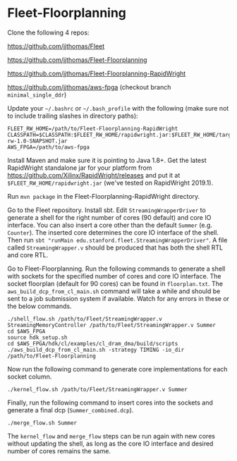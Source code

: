 # Fleet-Floorplanning

Clone the following 4 repos:

https://github.com/jjthomas/Fleet

https://github.com/jjthomas/Fleet-Floorplanning

https://github.com/jjthomas/Fleet-Floorplanning-RapidWright

https://github.com/jjthomas/aws-fpga (checkout branch `minimal_single_ddr`)

Update your `~/.bashrc` or `~/.bash_profile` with the following (make sure not to include trailing slashes in directory paths):

```
FLEET_RW_HOME=/path/to/Fleet-Floorplanning-RapidWright
CLASSPATH=$CLASSPATH:$FLEET_RW_HOME/rapidwright.jar:$FLEET_RW_HOME/target/fleet-rw-1.0-SNAPSHOT.jar
AWS_FPGA=/path/to/aws-fpga
```

Install Maven and make sure it is pointing to Java 1.8+. 
Get the latest RapidWright standalone jar for your platform from https://github.com/Xilinx/RapidWright/releases
and put it at `$FLEET_RW_HOME/rapidwright.jar` (we've tested on RapidWright 2019.1).

Run `mvn package` in the Fleet-Floorplanning-RapidWright directory.

Go to the Fleet repository. Install sbt. Edit `StreamingWrapperDriver` to generate a shell for the right number of cores (90 default) and core IO interface. You can also insert a core other than the default `Summer` (e.g. `Counter`). The inserted core determines the core IO interface of the shell.
Then run `sbt "runMain edu.stanford.fleet.StreamingWrapperDriver"`. A file called `StreamingWrapper.v` should be produced that has both the shell RTL and core RTL.

Go to Fleet-Floorplanning. Run the following commands to generate a shell with sockets for the specified number of cores and core IO interface. The socket floorplan (default for 90 cores) can be found in `floorplan.txt`. The `aws_build_dcp_from_cl_main.sh` command will take a while and should be sent to a job submission system if available. Watch for any errors in these or the below commands.

```
./shell_flow.sh /path/to/Fleet/StreamingWrapper.v StreamingMemoryController /path/to/Fleet/StreamingWrapper.v Summer
cd $AWS_FPGA
source hdk_setup.sh
cd $AWS_FPGA/hdk/cl/examples/cl_dram_dma/build/scripts
./aws_build_dcp_from_cl_main.sh -strategy TIMING -io_dir /path/to/Fleet-Floorplanning
```

Now run the following command to generate core implementations for each socket column.

```
./kernel_flow.sh /path/to/Fleet/StreamingWrapper.v Summer
```

Finally, run the following command to insert cores into the sockets and generate a final dcp (`Summer_combined.dcp`).

```
./merge_flow.sh Summer
```

The `kernel_flow` and `merge_flow` steps can be run again with new cores without updating the shell, as long as the core IO interface and desired number of cores remains the same.
